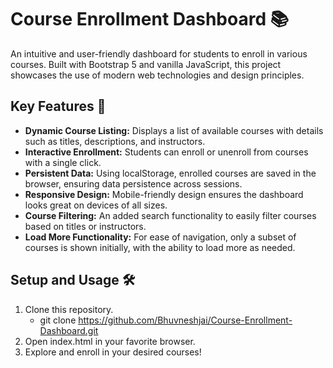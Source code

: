 # Course Enrollment Dashboard 📚
An intuitive and user-friendly dashboard for students to enroll in various courses. Built with Bootstrap 5 and vanilla JavaScript, this project showcases the use of modern web technologies and design principles.

## Key Features 🌟
* **Dynamic Course Listing:** Displays a list of available courses with details such as titles, descriptions, and instructors.
* **Interactive Enrollment:** Students can enroll or unenroll from courses with a single click.
* **Persistent Data:** Using localStorage, enrolled courses are saved in the browser, ensuring data persistence across sessions.
* **Responsive Design:** Mobile-friendly design ensures the dashboard looks great on devices of all sizes.
* **Course Filtering:** An added search functionality to easily filter courses based on titles or instructors.
* **Load More Functionality:** For ease of navigation, only a subset of courses is shown initially, with the ability to load more as needed.

## Setup and Usage 🛠️
1. Clone this repository.
    *  git clone https://github.com/Bhuvneshjai/Course-Enrollment-Dashboard.git
2. Open index.html in your favorite browser.
3. Explore and enroll in your desired courses!
